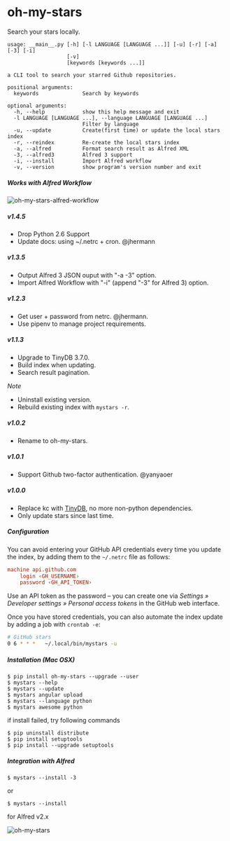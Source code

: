 # oh-my-stars

Search your stars locally.

```
usage: __main__.py [-h] [-l LANGUAGE [LANGUAGE ...]] [-u] [-r] [-a] [-3] [-i]
                   [-v]
                   [keywords [keywords ...]]

a CLI tool to search your starred Github repositories.

positional arguments:
  keywords              Search by keywords

optional arguments:
  -h, --help            show this help message and exit
  -l LANGUAGE [LANGUAGE ...], --language LANGUAGE [LANGUAGE ...]
                        Filter by language
  -u, --update          Create(first time) or update the local stars index
  -r, --reindex         Re-create the local stars index
  -a, --alfred          Format search result as Alfred XML
  -3, --alfred3         Alfred 3 support
  -i, --install         Import Alfred workflow
  -v, --version         show program's version number and exit
```

##### Works with Alfred Workflow

![oh-my-stars-alfred-workflow](https://raw.github.com/wolfg1969/my-stars-pilot/master/oh-my-stars-alfred-workflow.png)
##### v1.4.5
- Drop Python 2.6 Support
- Update docs: using ~/.netrc + cron. @jhermann

##### v1.3.5
- Output Alfred 3 JSON ouput with "-a -3" option.
- Import Alfred Workflow with "-i" (append "-3" for Alfred 3) option.

##### v1.2.3
- Get user + password from netrc. @jhermann.
- Use pipenv to manage project requirements.

##### v1.1.3
- Upgrade to TinyDB 3.7.0.
- Build index when updating.
- Search result pagination.

*Note*
- Uninstall existing version.
- Rebuild existing index with `mystars -r`.

##### v1.0.2
- Rename to oh-my-stars.

##### v1.0.1
- Support Github two-factor authentication. @yanyaoer

##### v1.0.0

- Replace kc with [TinyDB](https://github.com/msiemens/tinydb), no more non-python dependencies.
- Only update stars since last time.

##### Configuration
You can avoid entering your GitHub API credentials every time you update the index, by adding them to the ``~/.netrc`` file as follows:

```ini
machine api.github.com
    login ‹GH_USERNAME›
    password ‹GH_API_TOKEN›
```
Use an API token as the password – you can create one via *Settings » Developer settings » Personal access tokens* in the GitHub web interface.

Once you have stored credentials, you can also automate the index update by adding a job with ``crontab -e``:

```sh
# GitHub stars
0 6 * * *	~/.local/bin/mystars -u
```

##### Installation (Mac OSX)
```
$ pip install oh-my-stars --upgrade --user
$ mystars --help
$ mystars --update
$ mystars angular upload
$ mystars --language python
$ mystars awesome python
``` 

if install failed, try following commands
```
$ pip uninstall distribute
$ pip install setuptools
$ pip install --upgrade setuptools
```

##### Integration with Alfred
```
$ mystars --install -3
```
or
```
$ mystars --install
```
for Alfred v2.x

![oh-my-stars](https://raw.github.com/wolfg1969/my-stars-pilot/master/oh-my-stars.png)
